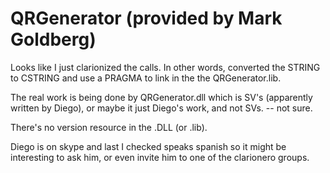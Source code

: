 # QRGenerator (provided by Mark Goldberg)

Looks like I just clarionized the calls. In other words, converted the STRING to CSTRING and use a PRAGMA to link in the the QRGenerator.lib.

The real work is being done by QRGenerator.dll which is SV's (apparently written by Diego), or maybe it just Diego's work, and not SVs. -- not sure.

There's no version resource in the .DLL (or .lib).

Diego is on skype and last I checked speaks spanish so it might be interesting to ask him, or even invite him to one of the clarionero groups.

